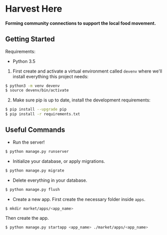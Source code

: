 # Harvest Here
#### Forming community connections to support the local food movement.

## Getting Started
Requirements:
* Python 3.5

1. First create and activate a virtual environment called `devenv` where we'll install everything this project needs:
```bash
$ python3 -m venv devenv
$ source devenv/bin/activate
```

2. Make sure pip is up to date, install the development requirements:
```bash
$ pip install --upgrade pip
$ pip install -r requirements.txt
```

## Useful Commands
* Run the server!
```bash
$ python manage.py runserver
```
* Initialize your database, or apply migrations.
```bash
$ python manage.py migrate
```
* Delete everything in your database.
```bash
$ python manage.py flush
```
* Create a new app.
First create the necessary folder inside `apps`.
```bash
$ mkdir market/apps/<app_name>
```
Then create the app.
```bash
$ python manage.py startapp <app_name> ./market/apps/<app_name>
```
